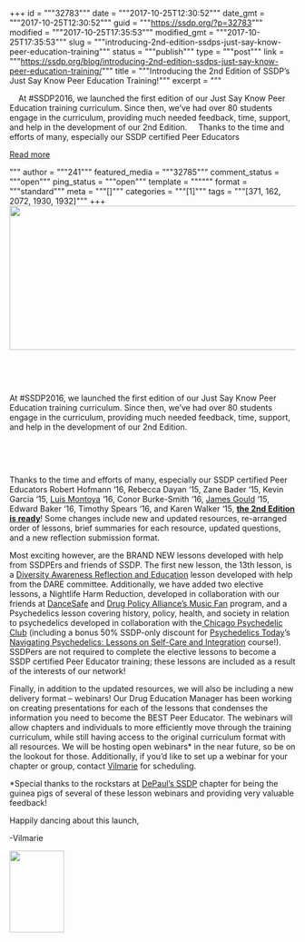 +++
id = """32783"""
date = """2017-10-25T12:30:52"""
date_gmt = """2017-10-25T12:30:52"""
guid = """https://ssdp.org/?p=32783"""
modified = """2017-10-25T17:35:53"""
modified_gmt = """2017-10-25T17:35:53"""
slug = """introducing-2nd-edition-ssdps-just-say-know-peer-education-training"""
status = """publish"""
type = """post"""
link = """https://ssdp.org/blog/introducing-2nd-edition-ssdps-just-say-know-peer-education-training/"""
title = """Introducing the 2nd Edition of SSDP&#8217;s Just Say Know Peer Education Training!"""
excerpt = """<p>&nbsp; &nbsp; At #SSDP2016, we launched the first edition of our Just Say Know Peer Education training curriculum. Since then, we’ve had over 80 students engage in the curriculum, providing much needed feedback, time, support, and help in the development of our 2nd Edition. &nbsp; &nbsp; Thanks to the time and efforts of many, especially our SSDP certified Peer Educators</p>
<div class="h10"></div>
<p><a class="more-link2 flat" href="https://ssdp.org/blog/introducing-2nd-edition-ssdps-just-say-know-peer-education-training/">Read more</a></p>
"""
author = """241"""
featured_media = """32785"""
comment_status = """open"""
ping_status = """open"""
template = """"""
format = """standard"""
meta = """[]"""
categories = """[1]"""
tags = """[371, 162, 2072, 1930, 1932]"""
+++
<span style="font-weight: 400;"><img class=" wp-image-32777 alignleft" src="https://ssdp.org/wp-content/uploads/2017/10/Vil2-2.png" alt="" width="507" height="254" srcset="https://ssdp.org/wp-content/uploads/2017/10/Vil2-2.png 1600w, https://ssdp.org/wp-content/uploads/2017/10/Vil2-2-768x384.png 768w, https://ssdp.org/wp-content/uploads/2017/10/Vil2-2-1200x600.png 1200w" sizes="(max-width: 507px) 100vw, 507px" /></span>

&nbsp;

&nbsp;

<span style="font-weight: 400;">At #SSDP2016, we launched the first edition of our Just Say Know Peer Education training curriculum. Since then, we’ve had over 80 students engage in the curriculum, providing much needed feedback, time, support, and help in the development of our 2nd Edition.</span>

&nbsp;

&nbsp;

<span style="font-weight: 400;">Thanks to the time and efforts of many, especially our SSDP certified Peer Educators Robert Hofmann ‘16, Rebecca Dayan ‘15, Zane Bader ‘15, Kevin Garcia ‘15, <a href="https://ssdp.org/bio/luis-montoya/">Luis Montoya</a> ‘16, Conor Burke-Smith ‘16, <a href="https://ssdp.org/bio/james-gould/">James Gould</a> ‘15, Edward Baker ‘16, Timothy Spears ‘16, and Karen Walker ‘15, </span><span style="text-decoration: underline;"><strong><a href="https://ssdp.org/justsayknow/">the 2nd Edition is ready</a></strong></span><span style="font-weight: 400;">! Some changes include new and updated resources, re-arranged order of lessons, brief summaries for each resource, updated questions, and a new reflection submission format. </span>

<span style="font-weight: 400;">Most exciting however, are the BRAND NEW lessons developed with help from SSDPErs and friends of SSDP. The first new lesson, the 13th lesson, is a <a href="https://ssdp.org/dare/">Diversity Awareness Reflection and Education</a> lesson developed with help from the DARE committee. Additionally, we have added two elective lessons, a Nightlife Harm Reduction, developed in collaboration with our friends at </span><a href="https://dancesafe.org/"><span style="font-weight: 400;">DanceSafe</span></a><span style="font-weight: 400;"> and </span><a href="http://www.drugpolicy.org/support-safer-partying"><span style="font-weight: 400;">Drug Policy Alliance’s Music Fan</span></a><span style="font-weight: 400;"> program, and a Psychedelics lesson covering history, policy, health, and society in relation to psychedelics developed in collaboration with the<a href="https://www.facebook.com/ChiPsychedelic/"> Chicago Psychedelic Club</a> (including a bonus 50% SSDP-only discount for </span><a href="http://www.psychedelicstoday.com/"><span style="font-weight: 400;">Psychedelics Today</span></a><span style="font-weight: 400;">’s </span><a href="https://psychedelicstoday.teachable.com/?affcode=80460_mrm5nnei"><span style="font-weight: 400;">Navigating Psychedelics: Lessons on Self-Care and Integration</span></a><span style="font-weight: 400;"> course!). SSDPers are not required to complete the elective lessons to become a SSDP certified Peer Educator training; these lessons are included as a result of the interests of our network!</span>

<span style="font-weight: 400;">Finally, in addition to the updated resources, we will also be including a new delivery format &#8211; webinars! Our Drug Education Manager has been working on creating presentations for each of the lessons that condenses the information you need to become the BEST Peer Educator. The webinars will allow chapters and individuals to more efficiently move through the training curriculum, while still having access to the original curriculum format with all resources. We will be hosting open webinars* in the near future, so be on the lookout for those. Additionally, if you’d like to set up a webinar for your chapter or group, contact </span><a href="mailto:vilmarie@ssdp.org"><span style="font-weight: 400;">Vilmarie</span></a><span style="font-weight: 400;"> for scheduling.</span>

<span style="font-weight: 400;">*Special thanks to the rockstars at </span><a href="https://www.facebook.com/depaulssdp"><span style="font-weight: 400;">DePaul’s SSDP</span></a><span style="font-weight: 400;"> chapter for being the guinea pigs of several of these lesson webinars and providing very valuable feedback!</span>

<span style="font-weight: 400;">Happily dancing about this launch,</span>

<span style="font-weight: 400;">-Vilmarie</span>

<img class="alignnone wp-image-32430" src="https://ssdp.org/wp-content/uploads/2015/12/bw-vilmarie.jpeg" alt="" width="96" height="144" srcset="https://ssdp.org/wp-content/uploads/2015/12/bw-vilmarie.jpeg 4016w, https://ssdp.org/wp-content/uploads/2015/12/bw-vilmarie-768x1150.jpeg 768w" sizes="(max-width: 96px) 100vw, 96px" />
